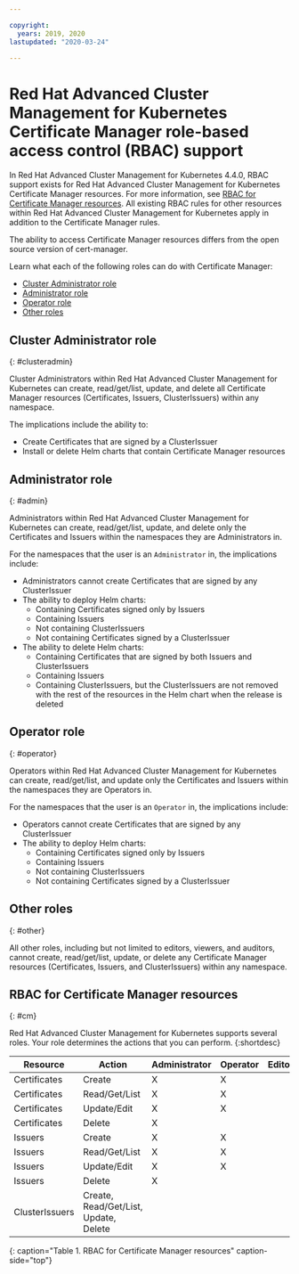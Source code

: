 ```yaml
---

copyright:
  years: 2019, 2020
lastupdated: "2020-03-24"

---
```


# Red Hat Advanced Cluster Management for Kubernetes Certificate Manager role-based access control (RBAC) support

In Red Hat Advanced Cluster Management for Kubernetes 4.4.0, RBAC support exists for Red Hat Advanced Cluster Management for Kubernetes Certificate Manager resources. For more information, see [RBAC for Certificate Manager resources](#cm). All existing RBAC rules for other resources within Red Hat Advanced Cluster Management for Kubernetes apply in addition to the Certificate Manager rules.

The ability to access Certificate Manager resources differs from the open source version of cert-manager.

Learn what each of the following roles can do with Certificate Manager:

* [Cluster Administrator role](#clusteradmin)
* [Administrator role](#admin)
* [Operator role](#operator)
* [Other roles](#other)

## Cluster Administrator role
{: #clusteradmin}

Cluster Administrators within Red Hat Advanced Cluster Management for Kubernetes can create, read/get/list, update, and delete all Certificate Manager resources (Certificates, Issuers, ClusterIssuers) within any namespace.

The implications include the ability to:
* Create Certificates that are signed by a ClusterIssuer
* Install or delete Helm charts that contain Certificate Manager resources


## Administrator role
{: #admin}

Administrators within Red Hat Advanced Cluster Management for Kubernetes can create, read/get/list, update, and delete only the Certificates and Issuers within the namespaces they are Administrators in.

For the namespaces that the user is an `Administrator` in, the implications include:
* Administrators cannot create Certificates that are signed by any ClusterIssuer
* The ability to deploy Helm charts:
    * Containing Certificates signed only by Issuers
    * Containing Issuers
    * Not containing ClusterIssuers
    * Not containing Certificates signed by a ClusterIssuer
* The ability to delete Helm charts:
    * Containing Certificates that are signed by both Issuers and ClusterIssuers
    * Containing Issuers
    * Containing ClusterIssuers, but the ClusterIssuers are not removed with the rest of the resources in the Helm chart when the release is deleted


## Operator role
{: #operator}

Operators within Red Hat Advanced Cluster Management for Kubernetes can create, read/get/list, and update only the Certificates and Issuers within the namespaces they are Operators in.

For the namespaces that the user is an `Operator` in, the implications include:
* Operators cannot create Certificates that are signed by any ClusterIssuer
* The ability to deploy Helm charts:
    * Containing Certificates signed only by Issuers
    * Containing Issuers
    * Not containing ClusterIssuers
    * Not containing Certificates signed by a ClusterIssuer


## Other roles
{: #other}

All other roles, including but not limited to editors, viewers, and auditors, cannot create, read/get/list, update, or delete any Certificate Manager resources (Certificates, Issuers, and ClusterIssuers) within any namespace.

## RBAC for Certificate Manager resources
{: #cm}

Red Hat Advanced Cluster Management for Kubernetes supports several roles. Your role determines the actions that you can perform.
{:shortdesc}

| Resource | Action | Administrator | Operator | Editor | Viewer |
|----------|--------|---------------|----------|--------|--------|
| Certificates | Create | X | X | | |
| Certificates| Read/Get/List | X | X | | |
| Certificates | Update/Edit | X | X | | |
| Certificates | Delete | X | | | |
| Issuers | Create | X | X | | |
| Issuers | Read/Get/List | X | X | | |
| Issuers | Update/Edit | X | X | | |
| Issuers | Delete | X | | | |
| ClusterIssuers | Create, Read/Get/List, Update, Delete | | | | |
{: caption="Table 1. RBAC for Certificate Manager resources" caption-side="top"}
